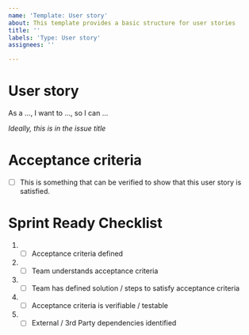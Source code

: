 ```yaml
---
name: 'Template: User story'
about: This template provides a basic structure for user stories
title: ''
labels: 'Type: User story'
assignees: ''

---
```


# User story
As a ..., I want to ..., so I can ...

*Ideally, this is in the issue title*

# Acceptance criteria

- [ ] This is something that can be verified to show that this user story is satisfied.

# Sprint Ready Checklist 
1. - [ ] Acceptance criteria defined 
2. - [ ] Team understands acceptance criteria 
3. - [ ] Team has defined solution / steps to satisfy acceptance criteria 
4. - [ ] Acceptance criteria is verifiable / testable 
5. - [ ] External / 3rd Party dependencies identified
